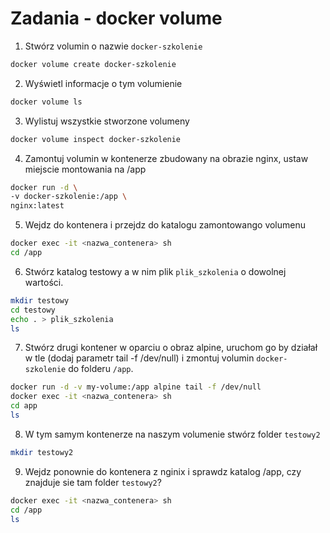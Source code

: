 # Zadania - docker volume

1. Stwórz volumin o nazwie `docker-szkolenie`

```bash
docker volume create docker-szkolenie
```

2. Wyświetl informacje o tym volumienie
   
```bash
docker volume ls
```
3. Wylistuj wszystkie stworzone volumeny
   
```bash
docker volume inspect docker-szkolenie
```

4. Zamontuj volumin w kontenerze zbudowany na obrazie nginx, ustaw miejscie montowania na /app
```bash
docker run -d \
-v docker-szkolenie:/app \
nginx:latest
```

5. Wejdz do kontenera i przejdz do katalogu zamontowango volumenu
```bash
docker exec -it <nazwa_contenera> sh
cd /app
```
6. Stwórz katalog testowy a w nim plik `plik_szkolenia` o dowolnej wartości.
```bash
mkdir testowy
cd testowy
echo . > plik_szkolenia
ls
```
7. Stwórz drugi kontener w oparciu o obraz alpine, uruchom go by działał w tle (dodaj parametr tail -f /dev/null) i zmontuj volumin `docker-szkolenie` do folderu `/app`.
   
```bash
docker run -d -v my-volume:/app alpine tail -f /dev/null
docker exec -it <nazwa_contenera> sh 
cd app
ls
```
8. W tym samym kontenerze na naszym volumenie stwórz folder `testowy2`

```bash
mkdir testowy2
```

9.  Wejdz ponownie do kontenera z nginix i sprawdz katalog /app, czy znajduje sie tam folder `testowy2`? 

```bash
docker exec -it <nazwa_contenera> sh
cd /app
ls
```


